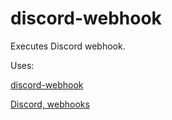 # discord-webhook

Executes Discord webhook.

Uses:

[discord-webhook](https://pypi.org/project/discord-webhook/)

[Discord, webhooks](https://discord.com/developers/docs/resources/webhook)

